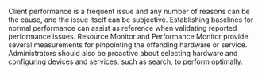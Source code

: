 Client performance is a frequent issue and any number of reasons can be the cause, and the issue itself can be subjective. Establishing baselines for normal performance can assist as reference when validating reported performance issues. Resource Monitor and Performance Monitor provide several measurements for pinpointing the offending hardware or service. Administrators should also be proactive about selecting hardware and configuring devices and services, such as search, to perform optimally.
